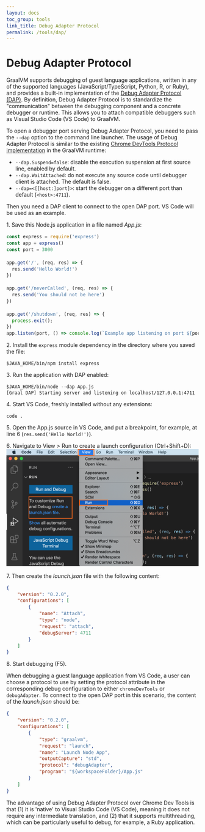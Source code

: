 ```yaml
---
layout: docs
toc_group: tools
link_title: Debug Adapter Protocol
permalink: /tools/dap/
---
```


# Debug Adapter Protocol

GraalVM supports debugging of guest language applications, written in any of the supported languages (JavaScript/TypeScript, Python, R, or Ruby), and provides a built-in implementation of the [Debug Adapter Protocol (DAP)](https://microsoft.github.io/debug-adapter-protocol/).
By definition, Debug Adapter Protocol is to standardize the "communication" between the debugging component and a concrete debugger or runtime.
This allows you to attach compatible debuggers such as Visual Studio Code (VS Code) to GraalVM.

To open a debugger port serving Debug Adapter Protocol, you need to pass the `--dap` option to the command line launcher.
The usage of Debug Adapter Protocol is similar to the existing [Chrome DevTools Protocol implementation](chrome-debugger.md) in the GraalVM runtime:
* `--dap.Suspend=false`: disable the execution suspension at first source line, enabled by default.
* `--dap.WaitAttached`: do not execute any source code until debugger client is attached. The default is false.
* `--dap=<[[host:]port]>`: start the debugger on a different port than default (`<host>:4711`).

Then you need a DAP client to connect to the open DAP port. VS Code will be used as an example.

1&#46; Save this Node.js application in a file named _App.js_:
```javascript
const express = require('express')
const app = express()
const port = 3000

app.get('/', (req, res) => {
  res.send('Hello World!')
})

app.get('/neverCalled', (req, res) => {
  res.send('You should not be here')
})

app.get('/shutdown', (req, res) => {
  process.exit();
})
app.listen(port, () => console.log(`Example app listening on port ${port}!`))
```

2&#46; Install the `express` module dependency in the directory where you saved the file:
```shell
$JAVA_HOME/bin/npm install express
```

3&#46; Run the application with DAP enabled:
```shell
$JAVA_HOME/bin/node --dap App.js
[Graal DAP] Starting server and listening on localhost/127.0.0.1:4711
```

4&#46; Start VS Code, freshly installed without any extensions:
```shell
code .
```
5&#46; Open the App.js source in VS Code, and put a breakpoint, for example, at line 6 (`res.send('Hello World!')`).

6&#46; Navigate to View > Run to create a launch configuration (Ctrl+Shift+D):
![Create a Launch Configuration](img/create_launch_json.png)

7&#46; Then create the _launch.json_ file with the following content:
```json
{
    "version": "0.2.0",
    "configurations": [
        {
            "name": "Attach",
            "type": "node",
            "request": "attach",
            "debugServer": 4711
        }
    ]
}
```

8&#46; Start debugging (F5).

When debugging a guest language application from VS Code, a user can choose a protocol to use by setting the protocol attribute in the corresponding debug configuration to either `chromeDevTools` or `debugAdapter`.
To connect to the open DAP port in this scenario, the content of the _launch.json_ should be:

```json
{
    "version": "0.2.0",
    "configurations": [
        {
            "type": "graalvm",
            "request": "launch",
            "name": "Launch Node App",
            "outputCapture": "std",
            "protocol": "debugAdapter",
            "program": "${workspaceFolder}/App.js"
        }
    ]
}
```

The advantage of using Debug Adapter Protocol over Chrome Dev Tools is that (1) it is 'native' to Visual Studio Code (VS Code), meaning it does not require any intermediate translation, and (2) that it supports multithreading, which can be particularly useful to debug, for example, a Ruby application.
